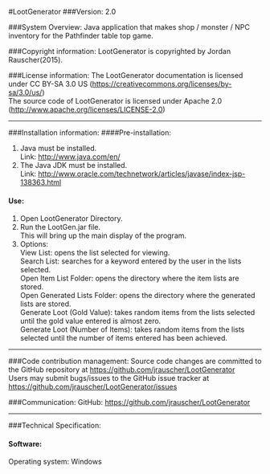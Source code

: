 #LootGenerator
###Version:
2.0

###System Overview:
Java application that makes shop / monster / NPC inventory for the Pathfinder table top game.

###Copyright information:
LootGenerator is copyrighted by Jordan Rauscher(2015).

###License information:
The LootGenerator documentation is licensed under CC BY-SA 3.0 US (https://creativecommons.org/licenses/by-sa/3.0/us/) <br/>
The source code of LootGenerator is licensed under Apache 2.0 (http://www.apache.org/licenses/LICENSE-2.0)

-----------------------------------------------------------------------

###Installation information:
####Pre-installation:
1. Java must be installed. <br/>
Link: http://www.java.com/en/ <br/>
2. The Java JDK must be installed. <br/>
Link: http://www.oracle.com/technetwork/articles/javase/index-jsp-138363.html <br/>

#### Use:
1. Open LootGenerator Directory. <br/>
2. Run the LootGen.jar file. <br/>
This will bring up the main display of the program. <br/>
3. Options: <br/>
View List: opens the list selected for viewing. <br/>
Search List: searches for a keyword entered by the user in the lists selected. <br/>
Open Item List Folder: opens the directory where the item lists are stored. <br/>
Open Generated Lists Folder: opens the directory where the generated lists are stored. <br/>
Generate Loot (Gold Value): takes random items from the lists selected until the gold value entered is almost zero. <br/>
Generate Loot (Number of Items): takes random items from the lists selected until the number of items entered has been achieved. <br/>

-----------------------------------------------------------------------

###Code contribution management:
Source code changes are committed to the GitHub repository at https://github.com/jrauscher/LootGenerator <br/>
Users may submit bugs/issues to the GitHub issue tracker at https://github.com/jrauscher/LootGenerator/issues <br/>

###Communication:
GitHub: https://github.com/jrauscher/LootGenerator <br/>

-----------------------------------------------------------------------

###Technical Specification:
#### Software:
Operating system: Windows <br/>